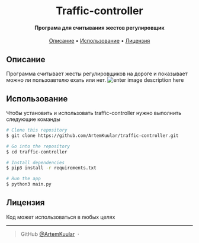 <h1 align="center">
  Traffic-controller
  <br>
</h1>

<h4 align="center">Програма для считывания жестов регулировщик</h4>



<p align="center">
  <a href="#Описание">Описание</a> •
  <a href="#Как использовать">Использование</a> •
  <a href="#Лицензия">Лицензия</a>
</p>


## Описание

Программа считывает жесты регулировщиков на дороге и показывает можно ли пользоавтелю ехать или нет.
![enter image description here](https://s0.rbk.ru/v6_top_pics/media/img/9/19/756322161909199.jpg)

## Использование

Чтобы установить и использовать traffic-controller нужно выполнить следующие команды

```bash
# Clone this repository
$ git clone https://github.com/ArtemKuular/traffic-controller.git

# Go into the repository
$ cd traffic-controller

# Install dependencies
$ pip3 install -r requirements.txt

# Run the app
$ python3 main.py
```


## Лицензия

Код может использоваться в любых целях

---

> GitHub [@ArtemKuular](https://github.com/ArtemKuular) &nbsp;&middot;&nbsp;


